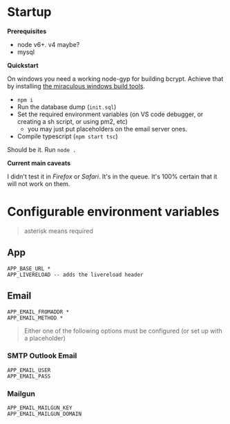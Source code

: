 # Startup

**Prerequisites**  
- node v6+. v4 maybe?
- mysql

**Quickstart**

On windows you need a working node-gyp for building bcrypt.
Achieve that by installing [the miraculous windows build tools](https://github.com/felixrieseberg/windows-build-tools).

- `npm i`  
- Run the database dump  (`init.sql`)
- Set the required environment variables (on VS code debugger, or creating a sh script, or using pm2, etc)  
  - you may just put placeholders on the email server ones.
- Compile typescript (`npm start tsc`)

Should be it. Run `node .`

**Current main caveats**

I didn't test it in _Firefox_ or _Safari_. It's in the queue. It's 100% certain that it will not work on them.

# Configurable environment variables

> asterisk means required

## App

    APP_BASE_URL *
    APP_LIVERELOAD -- adds the livereload header

## Email

    APP_EMAIL_FROMADDR *
    APP_EMAIL_METHOD *

> Either one of the following options must be configured (or set up with a placeholder)

### SMTP Outlook Email

    APP_EMAIL_USER  
    APP_EMAIL_PASS  

### Mailgun

    APP_EMAIL_MAILGUN_KEY
    APP_EMAIL_MAILGUN_DOMAIN  